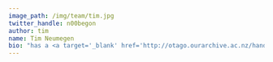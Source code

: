 ```yaml
---
image_path: /img/team/tim.jpg
twitter_handle: n00begon
author: tim
name: Tim Neumegen
bio: "has a <a target='_blank' href='http://otago.ourarchive.ac.nz/handle/10523/5069'>MSc</a> in Computer Science and is the guy keeping the servers humming along. He is fascinated by technology and history."
---
```

